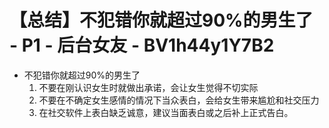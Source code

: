 # 【总结】不犯错你就超过90%的男生了 - P1 - 后台女友 - BV1h44y1Y7B2

-   不犯错你就超过90%的男生了
    1.  不要在刚认识女生时就做出承诺，会让女生觉得不切实际
    2.  不要在不确定女生感情的情况下当众表白，会给女生带来尴尬和社交压力
    3.  在社交软件上表白缺乏诚意，建议当面表白或之后补上正式告白。